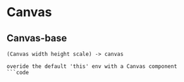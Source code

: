 # Canvas

## Canvas-base

```code
(Canvas width height scale) -> canvas

overide the default 'this' env with a Canvas component
```code

